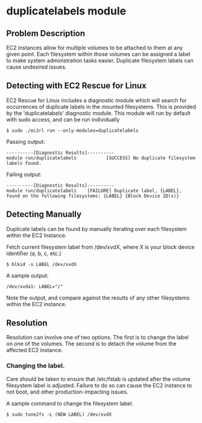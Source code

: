 # duplicatelabels module

## Problem Description

EC2 instances allow for multiple volumes to be attached to them at any given point. Each filesystem within those volumes can be assigned a label to make system administration tasks easier.  Duplicate filesystem labels can cause undesired issues.

## Detecting with EC2 Rescue for Linux

EC2 Rescue for Linux includes a diagnostic module which will search for occurrences of duplicate labels in the mounted filesystems.  This is provided by the 'duplicatelabels' diagnostic module.  This module will run by default with sudo access, and can be run individually

```commandline
$ sudo ./ec2rl run --only-modules=duplicatelabels
```

Passing output:

```commandline
----------[Diagnostic Results]----------
module run/duplicatelabels           [SUCCESS] No duplicate filesystem labels found.
```

Failing output:

```commandline
----------[Diagnostic Results]----------
module run/duplicatelabels    [FAILURE] Duplicate label, {LABEL}, found on the following filesystems: {LABEL} {Block Device ID(s)}
```

## Detecting Manually

Duplicate labels can be found by manually iterating over each filesystem within the EC2 Instance.

Fetch current filesystem label from /dev/xvdX, where X is your block device identifier (a, b, c, etc.)

```commandline
$ blkid -s LABEL /dev/xvdX
```

A sample output:

```commandline
/dev/xvda1: LABEL="/"
```

Note the output, and compare against the results of any other filesystems within the EC2 instance.

## Resolution

Resolution can involve one of two options. The first is to change the label on one of the volumes. The second is to detach the volume from the affected EC2 instance.

### Changing the label.

Care should be taken to ensure that /etc/fstab is updated after the volume filesystem label is adjusted. Failure to do so can cause the EC2 instance to not boot, and other production-impacting issues.

A sample command to change the filesystem label.
```commandline
$ sudo tune2fs -L (NEW LABEL) /dev/xvdX
```
